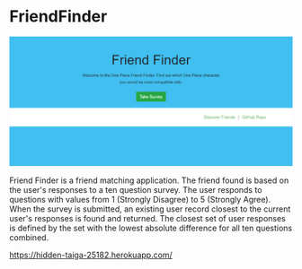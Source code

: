 # FriendFinder

![Alt text](https://github.com/josephfmck/FriendFinder/blob/master/IMG/screen-shot-friend-finder.png?raw=true "Optional Title")

Friend Finder is a friend matching application. The friend found is based on the user's responses to a ten question survey. The user responds to questions with values from 1 (Strongly Disagree) to 5 (Strongly Agree). When the survey is submitted, an existing user record closest to the current user's responses is found and returned. The closest set of user responses is defined by the set with the lowest absolute difference for all ten questions combined.

https://hidden-taiga-25182.herokuapp.com/
